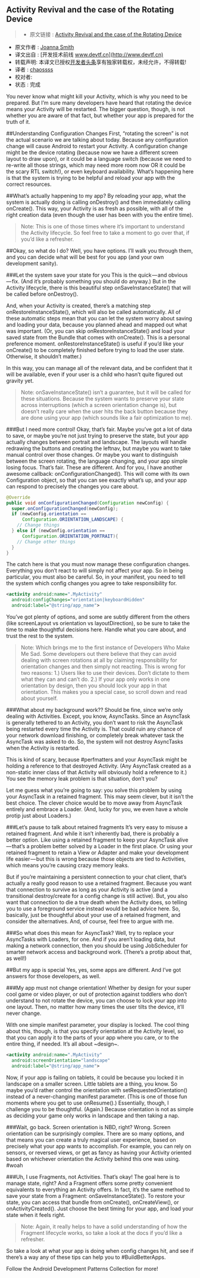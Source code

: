 Activity Revival and the case of the Rotating Device
---

> * 原文链接 : [Activity Revival and the case of the Rotating Device](https://medium.com/google-developers/activity-revival-and-the-case-of-the-rotating-device-167e34f9a30d#.mmqbihfo6)
* 原文作者 : [Joanna Smith](https://medium.com/@dontmesswithjo)
* 译文出自 : [开发技术前线 www.devtf.cn](http://www.devtf.cn)
* 转载声明: 本译文已授权[开发者头条](http://toutiao.io/download)享有独家转载权，未经允许，不得转载!
* 译者 : [chaossss](https://github.com/chaossss) 
* 校对者: 
* 状态 :  完成 



You never know what might kill your Activity, which is why you need to be prepared. But I’m sure many developers have heard that rotating the device means your Activity will be restarted. The bigger question, though, is not whether you are aware of that fact, but whether your app is prepared for the truth of it.

##Understanding Configuration Changes
First, “rotating the screen” is not the actual scenario we are talking about today. Because any configuration change will cause Android to restart your Activity. A configuration change might be the device rotating (because now we have a different screen layout to draw upon), or it could be a language switch (because we need to re-write all those strings, which may need more room now OR it could be the scary RTL switch!), or even keyboard availability. What’s happening here is that the system is trying to be helpful and reload your app with the correct resources.

##What’s actually happening to my app?
By reloading your app, what the system is actually doing is calling onDestroy() and then immediately calling onCreate(). This way, your Activity is as fresh as possible, with all of the right creation data (even though the user has been with you the entire time).

> Note: This is one of those times where it’s important to understand the Activity lifecycle. So feel free to take a moment to go over that, if you’d like a refresher.

##Okay, so what do I do?
Well, you have options. I’ll walk you through them, and you can decide what will be best for you app (and your own development sanity).

###Let the system save your state for you
This is the quick — and obvious — fix. (And it’s probably something you should do anyway.) But in the Activity lifecycle, there is this beautiful step onSaveInstanceState() that will be called before onDestroy().

And, when your Activity is created, there’s a matching step onRestoreInstanceState(), which will also be called automatically. All of these automatic steps mean that you can let the system worry about saving and loading your data, because you planned ahead and mapped out what was important. (Or, you can skip onRestoreInstanceState() and load your saved state from the Bundle that comes with onCreate(). This is a personal preference moment. onRestoreInstanceState() is useful if you’d like your onCreate() to be completely finished before trying to load the user state. Otherwise, it shouldn’t matter.)

In this way, you can manage all of the relevant data, and be confident that it will be available, even if your user is a child who hasn’t quite figured out gravity yet.

> Note: onSaveInstanceState() isn’t a guarantee, but it will be called for these situations. Because the system wants to preserve your state across interruptions (which a screen orientation change is), but doesn’t really care when the user hits the back button because they are done using your app (which sounds like a fair optimization to me).

###But I need more control!
Okay, that’s fair. Maybe you’ve got a lot of data to save, or maybe you’re not just trying to preserve the state, but your app actually changes between portrait and landscape. The layouts will handle redrawing the buttons and creating the leftnav, but maybe you want to take manual control over those changes. Or maybe you want to distinguish between the screen rotating, the language changing, and your app simple losing focus. That’s fair. These are different. And for you, I have another awesome callback: onConfigurationChanged(). This will come with its own Configuration object, so that you can see exactly what’s up, and your app can respond to precisely the changes you care about.

```java
@Override
public void onConfigurationChanged(Configuration newConfig) {
  super.onConfigurationChanged(newConfig);
  if (newConfig.orientation ==
      Configuration.ORIENTATION_LANDSCAPE) {
    // Change things
  } else if (newConfig.orientation ==
      Configuration.ORIENTATION_PORTRAIT){
    // Change other things
  }
}
```

The catch here is that you must now manage these configuration changes. Everything you don’t react to will simply not affect your app. So in being particular, you must also be careful. So, in your manifest, you need to tell the system which config changes you agree to take responsibility for.

```xml
<activity android:name=".MyActivity"
  android:configChanges="orientation|keyboardHidden"
  android:label="@string/app_name">
```

You’ve got plenty of options, and some are subtly different from the others (like screenLayout vs orientation vs layoutDirection), so be sure to take the time to make thoughtful decisions here. Handle what you care about, and trust the rest to the system.

> Note: Which brings me to the first instance of Developers Who Make Me Sad. Some developers out there believe that they can avoid dealing with screen rotations at all by claiming responsibility for orientation changes and then simply not reacting. This is wrong for two reasons: 1.) Users like to use their devices. Don’t dictate to them what they can and can’t do. 2.) If your app only works in one orientation by design, then you should lock your app in that orientation. This makes you a special case, so scroll down and read about yourself.

###What about my background work??
Should be fine, since we’re only dealing with Activities. Except, you know, AsyncTasks. Since an AsyncTask is generally tethered to an Activity, you don’t want to risk the AsyncTask being restarted every time the Activity is. That could ruin any chance of your network download finishing, or completely break whatever task the AsyncTask was asked to do. So, the system will not destroy AsyncTasks when the Activity is restarted.

This is kind of scary, because #perfmatters and your AsyncTask might be holding a reference to that destroyed Activity. (Any AsyncTask created as a non-static inner class of that Activity will obviously hold a reference to it.) You see the memory leak problem is that situation, don’t you?

Let me guess what you’re going to say: you solve this problem by using your AsyncTask in a retained fragment. This may seem clever, but it isn’t the best choice. The clever choice would be to move away from AsyncTask entirely and embrace a Loader. (And, lucky for you, we even have a whole protip just about Loaders.)

###Let’s pause to talk about retained fragments
It’s very easy to misuse a retained fragment. And while it isn’t inherently bad, there is probably a better option. Like using a retained fragment to keep your AsyncTask alive — that’s a problem better solved by a Loader in the first place. Or using your retained fragment to retain a View or Adapter and make your development life easier — but this is wrong because those objects are tied to Activities, which means you’re causing crazy memory leaks.

But if you’re maintaining a persistent connection to your chat client, that’s actually a really good reason to use a retained fragment. Because you want that connection to survive as long as your Activity is active (and a transitional destroy/create for a config change is still active). But, you also want that connection to die a true death when the Activity does, so telling you to use a foreground service instead would be bad advice here. So, basically, just be thoughtful about your use of a retained fragment, and consider the alternatives. And, of course, feel free to argue with me.

###So what does this mean for AsyncTask?
Well, try to replace your AsyncTasks with Loaders, for one. And if you aren’t loading data, but making a network connection, then you should be using JobScheduler for smarter network access and background work. (There’s a protip about that, as well!)

##But my app is special
Yes, yes, some apps are different. And I’ve got answers for those developers, as well.

###My app must not change orientation!
Whether by design for your super cool game or video player, or out of protection against toddlers who don’t understand to not rotate the device, you can choose to lock your app into one layout. Then, no matter how many times the user tilts the device, it’ll never change.

With one simple manifest parameter, your display is locked. The cool thing about this, though, is that you specify orientation at the Activity level, so that you can apply it to the parts of your app where you care, or to the entire thing, if needed. It’s all about ~design~.

```xml
<activity android:name=".MyActivity"
  android:screenOrientation="landscape"
  android:label="@string/app_name">
```

Now, if your app is failing on tablets, it could be because you locked it in landscape on a smaller screen. Little tablets are a thing, you know. So maybe you’d rather control the orientation with setRequestedOrientation() instead of a never-changing manifest parameter. (This is one of those fun moments where you get to use onResume().)
Essentially, though, I challenge you to be thoughtful. (Again.) Because orientation is not as simple as deciding your game only works in landscape and then taking a nap.

###Wait, go back. Screen orientation is NBD, right?
Wrong. Screen orientation can be surprisingly complex. There are so many options, and that means you can create a truly magical user experience, based on precisely what your app wants to accomplish. For example, you can rely on sensors, or reversed views, or get as fancy as having your Activity oriented based on whichever orientation the Activity behind this one was using. #woah

###Uh, I use Fragments, not Activities.
That’s okay! The goal here is to manage state, right? And a Fragment offers some pretty convenient equivalents to everything an Activity offers. In fact, it’s the same method to save your state from a Fragment: onSaveInstanceState(). To restore your state, you can access that bundle from onCreate(), onCreateView(), or onActivityCreated(). Just choose the best timing for your app, and load your state when it feels right.

> Note: Again, it really helps to have a solid understanding of how the Fragment lifecycle works, so take a look at the docs if you’d like a refresher.

So take a look at what your app is doing when config changes hit, and see if there’s a way any of these tips can help you to #BuildBetterApps.

Follow the Android Development Patterns Collection for more!
